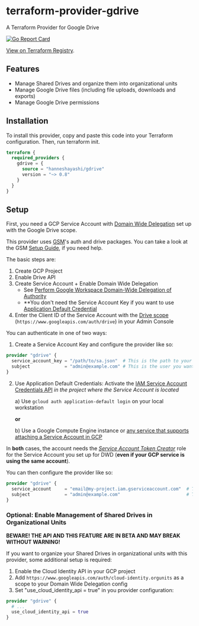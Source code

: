 # terraform-provider-gdrive
A Terraform Provider for Google Drive

[![Go Report Card](https://goreportcard.com/badge/github.com/hanneshayashi/terraform-provider-gdrive)](https://goreportcard.com/report/github.com/hanneshayashi/terraform-provider-gdrive)

[View on Terraform Registry](https://registry.terraform.io/providers/hanneshayashi/gdrive/latest).

## Features
* Manage Shared Drives and organize them into organizational units
* Manage Google Drive files (including file uploads, downloads and exports)
* Manage Google Drive permissions

## Installation
To install this provider, copy and paste this code into your Terraform configuration. Then, run terraform init.

```terraform
terraform {
  required_providers {
    gdrive = {
      source = "hanneshayashi/gdrive"
      version = "~> 0.8"
    }
  }
}
```

## Setup
First, you need a GCP Service Account with [Domain Wide Delegation](https://support.google.com/a/answer/162106) set up with the Google Drive scope.

This provider uses [GSM](https://github.com/hanneshayashi/gsm)'s auth and drive packages.
You can take a look at the GSM [Setup Guide](https://gsm.hayashi-ke.online/setup), if you need help.

The basic steps are:
1. Create GCP Project
2. Enable Drive API
3. Create Service Account + Enable Domain Wide Delegation
    * See [Perform Google Workspace Domain-Wide Delegation of Authority](https://developers.google.com/admin-sdk/directory/v1/guides/delegation)
    * **You don't need the Service Account Key if you want to use [Application Default Credential](https://cloud.google.com/iam/docs/best-practices-for-using-and-managing-service-accounts#use-attached-service-accounts)
4. Enter the Client ID of the Service Account with the [Drive scope](https://developers.google.com/identity/protocols/oauth2/scopes#drive) (`https://www.googleapis.com/auth/drive`) in your Admin Console

You can authenticate in one of two ways:
1. Create a Service Account Key and configure the provider like so:
```terraform
provider "gdrive" {
  service_account_key = "/path/to/sa.json"  # This is the path to your Service Account Key file or its content in JSON format
  subject             = "admin@example.com" # This is the user you want to impersonate with Domain Wide Delegation
}
```
2. Use Application Default Credentials:
Activate the [IAM Service Account Credentials API](https://console.developers.google.com/apis/api/iamcredentials.googleapis.com/overview) *in the project where the Service Account is located*

   a) Use `gcloud auth application-default login` on your local workstation

   **or**

   b) Use a Google Compute Engine instance or [any service that supports attaching a Service Account in GCP](https://cloud.google.com/iam/docs/impersonating-service-accounts#attaching-new-resource)

In **both** cases, the account needs the *[Service Account Token Creator](https://cloud.google.com/iam/docs/service-accounts#token-creator-role)* role for the Service Account you set up for DWD (**even if your GCP service is using the same account**).

You can then configure the provider like so:

```terraform
provider "gdrive" {
  service_account     = "email@my-project.iam.gserviceaccount.com"  # This is the email address of your Service Account. You can leave this empty on GCP, if you want to use the service's account
  subject             = "admin@example.com"                         # This is the user you want to impersonate with Domain Wide Delegation
}
```

### Optional: Enable Management of Shared Drives in Organizational Units

**BEWARE! THE API AND THIS FEATURE ARE IN BETA AND MAY BREAK WITHOUT WARNING!**

If you want to organize your Shared Drives in organizational units with this provider, some additional setup is required:
  1. Enable the Cloud Identity API in your GCP project
  2. Add `https://www.googleapis.com/auth/cloud-identity.orgunits` as a scope to your Domain Wide Delegation config
  3. Set "use_cloud_identity_api = true" in you provider configuration:

```terraform
provider "gdrive" {
  # ...
  use_cloud_identity_api = true
}
```

